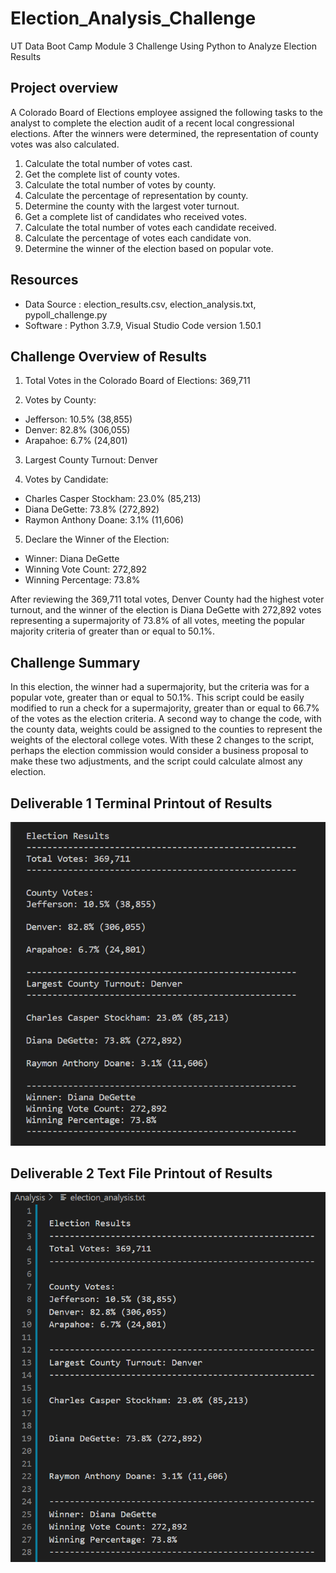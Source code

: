 # Election_Analysis_Challenge
UT Data Boot Camp Module 3 Challenge Using Python to Analyze Election Results

## Project overview
A Colorado Board of Elections employee assigned the following tasks to the analyst to complete the election audit of a recent local congressional elections.  After the winners were determined, the representation of county votes was also calculated. 

1. Calculate the total number of votes cast.
2. Get the complete list of county votes.
3. Calculate the total number of votes by county. 
4. Calculate the percentage of representation by county. 
5. Determine the county with the largest voter turnout. 
6. Get a complete list of candidates who received votes.
7. Calculate the total number of votes each candidate received.
8. Calculate the percentage of votes each candidate von.
9. Determine the winner of the election based on popular vote.

## Resources 
- Data Source : election_results.csv, election_analysis.txt, pypoll_challenge.py
- Software : Python 3.7.9, Visual Studio Code version 1.50.1

## Challenge Overview of Results
1. Total Votes in the Colorado Board of Elections: 369,711

2. Votes by County:
 - Jefferson: 10.5% (38,855)
 - Denver: 82.8% (306,055)
 - Arapahoe: 6.7% (24,801)

3. Largest County Turnout: Denver

4. Votes by Candidate:
 - Charles Casper Stockham: 23.0% (85,213)
 - Diana DeGette: 73.8% (272,892)
 - Raymon Anthony Doane: 3.1% (11,606)

5. Declare the Winner of the Election: 
 - Winner: Diana DeGette
 - Winning Vote Count: 272,892
 - Winning Percentage: 73.8%
 
After reviewing the 369,711 total votes, Denver County had the highest voter turnout, and the winner of the election is Diana DeGette with 272,892 votes representing a supermajority of 73.8% of all votes, meeting the popular majority criteria of greater than or equal to 50.1%. 
 
## Challenge Summary
In this election, the winner had a supermajority, but the criteria was for a popular vote, greater than or equal to 50.1%.  This script could be easily modified to run a check for a supermajority, greater than or equal to 66.7% of the votes as the election criteria.  A second way to change the code, with the county data, weights could be assigned to the counties to represent the weights of the electoral college votes.  With these 2 changes to the script, perhaps the election commission would consider a business proposal to make these two adjustments, and the script could calculate almost any election.  

## Deliverable 1 Terminal Printout of Results
![Pic 1](https://github.com/Baylex/Election_Analysis_Challenge/blob/main/Terminal_Deliverable1.PNG)

## Deliverable 2 Text File Printout of Results
![Pic 2](https://github.com/Baylex/Election_Analysis_Challenge/blob/main/Text_Devliverable2.PNG)

